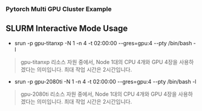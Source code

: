 ### Pytorch Multi GPU Cluster Example

## SLURM Interactive Mode Usage

* srun -p gpu-titanxp -N 1 -n 4 -t 02:00:00 --gres=gpu:4 --pty /bin/bash -l
> gpu-titanxp 리소스 자원 중에서, Node 1대의 CPU 4개와 GPU 4장을 사용하겠다는 의미입니다. 최대 작업 시간은 2시간입니다.

* srun -p gpu-2080ti -N 1 -n 4 -t 02:00:00 --gres=gpu:4 --pty /bin/bash -l
> gpu-2080ti 리소스 자원 중에서, Node 1대의 CPU 4개와 GPU 4장을 사용하겠다는 의미입니다. 최대 작업 시간은 2시간입니다.
